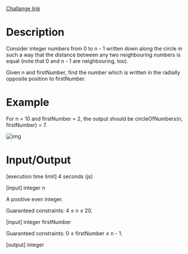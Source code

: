 [Challange link](https://codefights.com/arcade/intro/level-7/vExYvcGnFsEYSt8nQ)
# Description
Consider integer numbers from 0 to n - 1 written down along the circle in such a way that the distance between any two neighbouring numbers is equal (note that 0 and n - 1 are neighbouring, too).

Given n and firstNumber, find the number which is written in the radially opposite position to firstNumber.

# Example

For n = 10 and firstNumber = 2, the output should be
circleOfNumbers(n, firstNumber) = 7.

![img](https://codefightsuserpics.s3.amazonaws.com/tasks/circleOfNumbers/img/example.png?_tm=1490625697098)

# Input/Output

[execution time limit] 4 seconds (js)

[input] integer n

A positive even integer.

Guaranteed constraints:
4 ≤ n ≤ 20.

[input] integer firstNumber

Guaranteed constraints:
0 ≤ firstNumber ≤ n - 1.

[output] integer